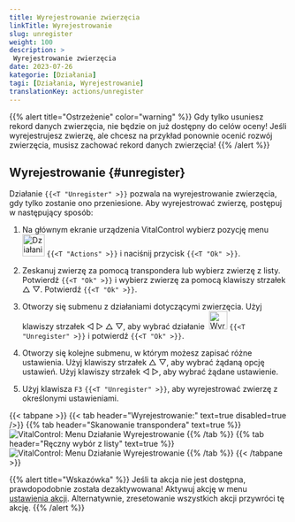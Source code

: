 ```yaml
---
title: Wyrejestrowanie zwierzęcia
linkTitle: Wyrejestrowanie
slug: unregister
weight: 100
description: >
 Wyrejestrowanie zwierzęcia
date: 2023-07-26
kategorie: [Działania]
tagi: [Działania, Wyrejestrowanie]
translationKey: actions/unregister
---
```

{{% alert title="Ostrzeżenie" color="warning" %}}
Gdy tylko usuniesz rekord danych zwierzęcia, nie będzie on już dostępny do celów oceny! Jeśli wyrejestrujesz zwierzę, ale chcesz na przykład ponownie ocenić rozwój zwierzęcia, musisz zachować rekord danych zwierzęcia!
{{% /alert %}}

## Wyrejestrowanie {#unregister}

Działanie `{{<T "Unregister" >}}` pozwala na wyrejestrowanie zwierzęcia, gdy tylko zostanie ono przeniesione. Aby wyrejestrować zwierzę, postępuj w następujący sposób:

1. Na głównym ekranie urządzenia VitalControl wybierz pozycję menu &nbsp;<img src="/icons/actions.svg" width="40" align="bottom" alt="Działania" /> `{{<T "Actions" >}}` i naciśnij przycisk `{{<T "Ok" >}}`.

2. Zeskanuj zwierzę za pomocą transpondera lub wybierz zwierzę z listy. Potwierdź `{{<T "Ok" >}}` i wybierz zwierzę za pomocą klawiszy strzałek △ ▽. Potwierdź `{{<T "Ok" >}}`.

3. Otworzy się submenu z działaniami dotyczącymi zwierzęcia. Użyj klawiszy strzałek ◁ ▷ △ ▽, aby wybrać działanie &nbsp;<img src="/icons/actions/unregister.svg" width="33" align="bottom" alt="Wyrejestrowanie" /> `{{<T "Unregister" >}}` i potwierdź `{{<T "Ok" >}}`.

4. Otworzy się kolejne submenu, w którym możesz zapisać różne ustawienia. Użyj klawiszy strzałek △ ▽, aby wybrać żądaną opcję ustawień. Użyj klawiszy strzałek ◁ ▷, aby wybrać żądane ustawienie.

5. Użyj klawisza `F3` `{{<T "Unregister" >}}`, aby wyrejestrować zwierzę z określonymi ustawieniami.

{{< tabpane >}}
{{< tab header="Wyrejestrowanie:" text=true disabled=true />}}
{{% tab header="Skanowanie transpondera" text=true %}}
![VitalControl: Menu Działanie Wyrejestrowanie](../images/unregister-scan.png "Wyrejestrowanie zwierzęcia")
{{% /tab %}}
{{% tab header="Ręczny wybór z listy" text=true %}}
![VitalControl: Menu Działanie Wyrejestrowanie](../images/unregister.png "Wyrejestrowanie zwierzęcia")
{{% /tab %}}
{{< /tabpane >}}


{{% alert title="Wskazówka" %}}
Jeśli ta akcja nie jest dostępna, prawdopodobnie została dezaktywowana! Aktywuj akcję w menu [ustawienia akcji](../setting/). Alternatywnie, zresetowanie wszystkich akcji przywróci tę akcję.
{{% /alert %}}
